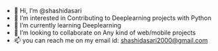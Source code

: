 - 👋 Hi, I’m @shashidasari
- 👀 I’m interested in Contributing to Deeplearning projects with Python
- 🌱 I’m currently learning Deeplearning 
- 💞️ I’m looking to collaborate on Any kind of web/mobile projects
- 📫 you can reach me on my email id:  shashidasari2000@gmail.com

<!---
shashidasari2000/shashidasari2000 is a ✨ special ✨ repository because its `README.md` (this file) appears on your GitHub profile.
You can click the Preview link to take a look at your changes.
--->
